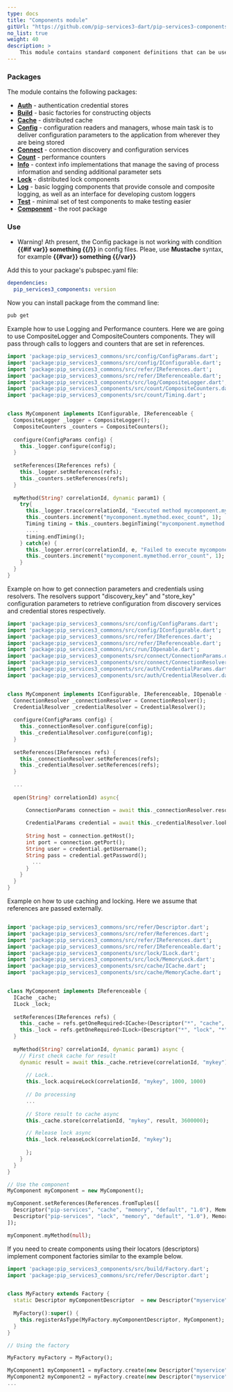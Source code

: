 ```yaml
---
type: docs
title: "Components module"
gitUrl: "https://github.com/pip-services3-dart/pip-services3-components-dart"
no_list: true
weight: 40
description: > 
    This module contains standard component definitions that can be used to build applications and services.
---
```



### Packages

The module contains the following packages:

* [**Auth**](auth) - authentication credential stores
* [**Build**](build) - basic factories for constructing objects
* [**Cache**](cache) - distributed cache
* [**Config**](config) - configuration readers and managers, whose main task is to deliver configuration parameters to the application from wherever they are being stored
* [**Connect**](connect) - connection discovery and configuration services
* [**Count**](count) - performance counters
* [**Info**](info) - context info implementations that manage the saving of process information and sending additional parameter sets
* [**Lock**](lock) - distributed lock components
* [**Log**](log) - basic logging components that provide console and composite logging, as well as an interface for developing custom loggers
* [**Test**](test) - minimal set of test components to make testing easier
* [**Component**](component) - the root package



### Use

* Warning!
Ath present, the Config package is not working with condition **{{#if var}} something {{/}}** in config files.
Pleae, use **Mustache** syntax, for example **{{#var}} something {{/var}}**


Add this to your package's pubspec.yaml file:
```yaml
dependencies:
  pip_services3_components: version
```

Now you can install package from the command line:
```bash
pub get
```

Example how to use Logging and Performance counters.
Here we are going to use CompositeLogger and CompositeCounters components.
They will pass through calls to loggers and counters that are set in references.

```dart
import 'package:pip_services3_commons/src/config/ConfigParams.dart';
import 'package:pip_services3_commons/src/config/IConfigurable.dart';
import 'package:pip_services3_commons/src/refer/IReferences.dart';
import 'package:pip_services3_commons/src/refer/IReferenceable.dart';
import 'package:pip_services3_components/src/log/CompositeLogger.dart';
import 'package:pip_services3_components/src/count/CompositeCounters.dart';
import 'package:pip_services3_components/src/count/Timing.dart';


class MyComponent implements IConfigurable, IReferenceable {
  CompositeLogger _logger = CompositeLogger();
  CompositeCounters _counters = CompositeCounters();
  
  configure(ConfigParams config) {
    this._logger.configure(config);
  }
  
  setReferences(IReferences refs) {
    this._logger.setReferences(refs);
    this._counters.setReferences(refs);
  }
  
  myMethod(String? correlationId, dynamic param1) {
    try{
      this._logger.trace(correlationId, "Executed method mycomponent.mymethod");
      this._counters.increment("mycomponent.mymethod.exec_count", 1);
      Timing timing = this._counters.beginTiming("mycomponent.mymethod.exec_time");
      ....
      timing.endTiming();
    } catch(e) {
      this._logger.error(correlationId, e, "Failed to execute mycomponent.mymethod");
      this._counters.increment("mycomponent.mymethod.error_count", 1);
    }
  }
}
```

Example on how to get connection parameters and credentials using resolvers.
The resolvers support "discovery_key" and "store_key" configuration parameters
to retrieve configuration from discovery services and credential stores respectively.

```dart
import 'package:pip_services3_commons/src/config/ConfigParams.dart';
import 'package:pip_services3_commons/src/config/IConfigurable.dart';
import 'package:pip_services3_commons/src/refer/IReferences.dart';
import 'package:pip_services3_commons/src/refer/IReferenceable.dart';
import 'package:pip_services3_commons/src/run/IOpenable.dart';
import 'package:pip_services3_components/src/connect/ConnectionParams.dart';
import 'package:pip_services3_components/src/connect/ConnectionResolver.dart';
import 'package:pip_services3_components/src/auth/CredentialParams.dart';
import 'package:pip_services3_components/src/auth/CredentialResolver.dart';


class MyComponent implements IConfigurable, IReferenceable, IOpenable {
  ConnectionResolver _connectionResolver = ConnectionResolver();
  CredentialResolver _credentialResolver = CredentialResolver();
  
  configure(ConfigParams config) {
    this._connectionResolver.configure(config);
    this._credentialResolver.configure(config);
  }
  
  setReferences(IReferences refs) {
    this._connectionResolver.setReferences(refs);
    this._credentialResolver.setReferences(refs);
  }
  
  ...
  
  open(String? correlationId) async{

      ConnectionParams connection = await this._connectionResolver.resolve(correlationId);
      
      CredentialParams credential = await this._credentialResolver.lookup(correlationId);
      
      String host = connection.getHost();
      int port = connection.getPort();
      String user = credential.getUsername();
      String pass = credential.getPassword();
        ...
      }
    }
  }
}
```

Example on how to use caching and locking.
Here we assume that references are passed externally.

```dart

import 'package:pip_services3_commons/src/refer/Descriptor.dart';
import 'package:pip_services3_commons/src/refer/References.dart';
import 'package:pip_services3_commons/src/refer/IReferences.dart';
import 'package:pip_services3_commons/src/refer/IReferenceable.dart';
import 'package:pip_services3_components/src/lock/ILock.dart';
import 'package:pip_services3_components/src/lock/MemoryLock.dart';
import 'package:pip_services3_components/src/cache/ICache.dart';
import 'package:pip_services3_components/src/cache/MemoryCache.dart';


class MyComponent implements IReferenceable {
  ICache _cache;
  ILock _lock;
  
  setReferences(IReferences refs) {
    this._cache = refs.getOneRequired<ICache>(Descriptor("*", "cache", "*", "*", "1.0"));
    this._lock = refs.getOneRequired<ILock>(Descriptor("*", "lock", "*", "*", "1.0"));
  }
  
  myMethod(String? correlationId, dynamic param1) async {
    // First check cache for result
    dynamic result = await this._cache.retrieve(correlationId, "mykey")
      
      // Lock..
      this._lock.acquireLock(correlationId, "mykey", 1000, 1000)
        
      // Do processing
      ...
      
      // Store result to cache async
      this._cache.store(correlationId, "mykey", result, 3600000);

      // Release lock async
      this._lock.releaseLock(correlationId, "mykey");
      
      };
    }
  }
}

// Use the component
MyComponent myComponent = new MyComponent();

myComponent.setReferences(References.fromTuples([
  Descriptor("pip-services", "cache", "memory", "default", "1.0"), MemoryCache(),
  Descriptor("pip-services", "lock", "memory", "default", "1.0"), MemoryLock(),
]);

myComponent.myMethod(null);
```

If you need to create components using their locators (descriptors) implement 
component factories similar to the example below.

```dart
import 'package:pip_services3_components/src/build/Factory.dart';
import 'package:pip_services3_commons/src/refer/Descriptor.dart';


class MyFactory extends Factory {
  static Descriptor myComponentDescriptor  = new Descriptor("myservice", "mycomponent", "default", "*", "1.0");
  
  MyFactory():super() {
    this.registerAsType(MyFactory.myComponentDescriptor, MyComponent);    
  }
}

// Using the factory

MyFactory myFactory = MyFactory();

MyComponent1 myComponent1 = myFactory.create(new Descriptor("myservice", "mycomponent", "default", "myComponent1", "1.0"));
MyComponent2 myComponent2 = myFactory.create(new Descriptor("myservice", "mycomponent", "default", "myComponent2", "1.0"));
...
```
